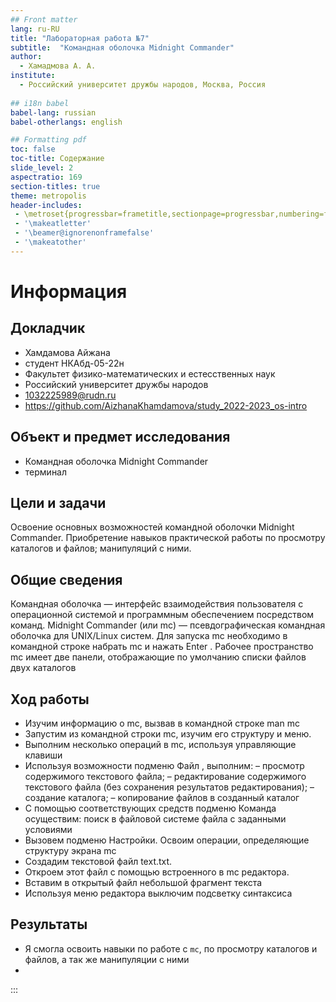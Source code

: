 ```yaml
---
## Front matter
lang: ru-RU
title: "Лабораторная работа №7"
subtitle:  "Командная оболочка Midnight Commander"
author:
  - Хамадмова А. А.
institute:
  - Российский университет дружбы народов, Москва, Россия
  
## i18n babel
babel-lang: russian
babel-otherlangs: english

## Formatting pdf
toc: false
toc-title: Содержание
slide_level: 2
aspectratio: 169
section-titles: true
theme: metropolis
header-includes:
 - \metroset{progressbar=frametitle,sectionpage=progressbar,numbering=fraction}
 - '\makeatletter'
 - '\beamer@ignorenonframefalse'
 - '\makeatother'
---
```


# Информация

## Докладчик

  * Хамдамова Айжана
  * студент НКАбд-05-22н
  * Факультет физико-математических и естесственных наук
  * Российский университет дружбы народов
  * [1032225989@rudn.ru](mailto:1032225989@pfur.ru)
  * <https://github.com/AizhanaKhamdamova/study_2022-2023_os-intro>



## Объект и предмет исследования

- Командная оболочка Midnight Commander
- терминал

## Цели и задачи

Освоение основных возможностей командной оболочки Midnight Commander. Приобретение навыков практической работы по просмотру каталогов и файлов; манипуляций с ними.

##  Общие сведения
Командная оболочка — интерфейс взаимодействия пользователя с операционной системой и программным обеспечением посредством команд.
Midnight Commander (или mc) — псевдографическая командная оболочка для UNIX/Linux систем. Для запуска mc необходимо в командной строке набрать mc и нажать Enter .
Рабочее пространство mc имеет две панели, отображающие по умолчанию списки файлов двух каталогов

## Ход работы

- Изучим информацию о mc, вызвав в командной строке man mc
- Запустим из командной строки mc, изучим его структуру и меню.
- Выполним несколько операций в mc, используя управляющие клавиши 
- Используя возможности подменю Файл , выполним: – просмотр содержимого текстового файла; – редактирование содержимого текстового файла (без сохранения результатов редактирования); – создание каталога; – копирование файлов в созданный каталог
- С помощью соответствующих средств подменю Команда осуществим: поиск в файловой системе файла с заданными условиями 
- Вызовем подменю Настройки. Освоим операции, определяющие структуру экрана mc
- Создадим текстовой файл text.txt.
- Откроем этот файл с помощью встроенного в mc редактора.
- Вставим в открытый файл небольшой фрагмент текста
-  Используя меню редактора выключим подсветку синтаксиса




## Результаты

- Я смогла освоить навыки по работе с `mc`, по просмотру каталогов и файлов, а так же манипуляции с ними
- 





:::

